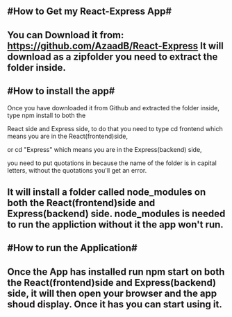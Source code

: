 #How to Get my React-Express App#
----------------------------------------------------
You can Download it from: https://github.com/AzaadB/React-Express
It will download as a zipfolder you need to extract the folder inside.
-------------------------------------------------------------------------------------------------

#How to install the app#
----------------------------------
Once you have downloaded it from Github and extracted the folder inside, type npm install to both the 

React side and Express side, to do that you need to type cd frontend which means you are in the React(frontend)side, 

or cd "Express" which means you are in the Express(backend) side, 

you need to put quotations in because the name of the folder is in capital letters, without the quotations you'll get an error. 

It will install a folder called node_modules on both the React(frontend)side and Express(backend) side. 
node_modules is needed to run the appliction without it the app won't run.
-------------------------------------------------------------------------------------------------------------------------------------------------

#How to run the Application#
----------------------------------------
Once the App has installed run npm start on both the React(frontend)side and Express(backend) side, 
it will then open your browser and the app shoud display. Once it has you can start using it.
-------------------------------------------------------------------------------------------------------------------------------------------------